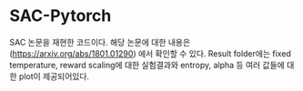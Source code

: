 # SAC-Pytorch
SAC 논문을 재현한 코드이다. 해당 논문에 대한 내용은 (https://arxiv.org/abs/1801.01290) 에서 확인할 수 있다.
Result folder에는 fixed temperature,  reward scaling에 대한 실험결과와 entropy, alpha 등 여러 값들에 대한 plot이 제공되어있다.

